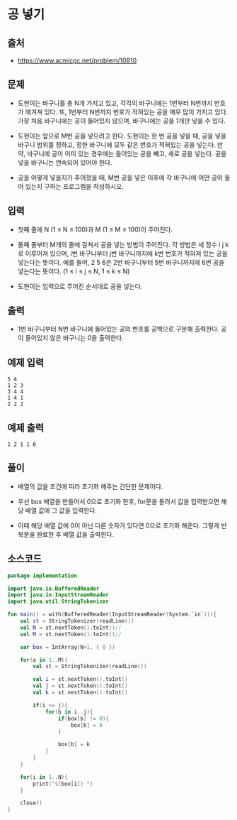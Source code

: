 # 공 넣기

## 출처 

* https://www.acmicpc.net/problem/10810

## 문제

* 도현이는 바구니를 총 N개 가지고 있고, 각각의 바구니에는 1번부터 N번까지 번호가 매겨져 있다. 또, 1번부터 N번까지 번호가 적혀있는 공을 매우 많이 가지고 있다. 가장 처음 바구니에는 공이 들어있지 않으며, 바구니에는 공을 1개만 넣을 수 있다.

* 도현이는 앞으로 M번 공을 넣으려고 한다. 도현이는 한 번 공을 넣을 때, 공을 넣을 바구니 범위를 정하고, 정한 바구니에 모두 같은 번호가 적혀있는 공을 넣는다. 만약, 바구니에 공이 이미 있는 경우에는 들어있는 공을 빼고, 새로 공을 넣는다. 공을 넣을 바구니는 연속되어 있어야 한다.

* 공을 어떻게 넣을지가 주어졌을 때, M번 공을 넣은 이후에 각 바구니에 어떤 공이 들어 있는지 구하는 프로그램을 작성하시오.

## 입력

* 첫째 줄에 N (1 ≤ N ≤ 100)과 M (1 ≤ M ≤ 100)이 주어진다.

* 둘째 줄부터 M개의 줄에 걸쳐서 공을 넣는 방법이 주어진다. 각 방법은 세 정수 i j k로 이루어져 있으며, i번 바구니부터 j번 바구니까지에 k번 번호가 적혀져 있는 공을 넣는다는 뜻이다. 예를 들어, 2 5 6은 2번 바구니부터 5번 바구니까지에 6번 공을 넣는다는 뜻이다. (1 ≤ i ≤ j ≤ N, 1 ≤ k ≤ N)

* 도현이는 입력으로 주어진 순서대로 공을 넣는다.

## 출력

* 1번 바구니부터 N번 바구니에 들어있는 공의 번호를 공백으로 구분해 출력한다. 공이 들어있지 않은 바구니는 0을 출력한다.

## 예제 입력

```
5 4
1 2 3
3 4 4
1 4 1
2 2 2
```

## 예제 출력

```1 2 1 1 0```

## 풀이

* 배열의 값을 조건에 따라 초기화 해주는 간단한 문제이다.

* 우선 box 배열을 만들어서 0으로 초기화 한후, for문을 돌려서 값을 입력받으면 해당 배열 값에 그 값을 입력한다.

* 이때 해당 배열 값에 0이 아닌 다른 숫자가 있다면 0으로 초기화 해준다. 그렇게 반복문을 완료한 후 배열 값을 출력한다.

## 소스코드

```kotlin
package implementation

import java.io.BufferedReader
import java.io.InputStreamReader
import java.util.StringTokenizer

fun main() = with(BufferedReader(InputStreamReader(System.`in`))){
    val st = StringTokenizer(readLine())
    val N = st.nextToken().toInt()//
    val M = st.nextToken().toInt()//

    var box = IntArray(N+1, { 0 })

    for(a in 1..M){
        val st = StringTokenizer(readLine())

        val i = st.nextToken().toInt()
        val j = st.nextToken().toInt()
        val k = st.nextToken().toInt()

        if(i <= j){
            for(b in i..j){
                if(box[b] != 0){
                    box[b] = 0
                }

                box[b] = k
            }
        }
    }

    for(i in 1..N){
        print("${box[i]} ")
    }

    close()
}
```
